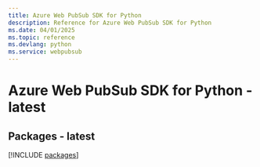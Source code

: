 ```yaml
---
title: Azure Web PubSub SDK for Python
description: Reference for Azure Web PubSub SDK for Python
ms.date: 04/01/2025
ms.topic: reference
ms.devlang: python
ms.service: webpubsub
---
```

# Azure Web PubSub SDK for Python - latest
## Packages - latest
[!INCLUDE [packages](web-pubsub-index.md)]